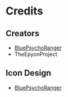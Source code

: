# Credits

## Creators
- [BluePsychoRanger](https://twitter.com/BluPsychoRanger)
- TheEpyonProject

## Icon Design
- [BluePsychoRanger](https://twitter.com/BluPsychoRanger)
